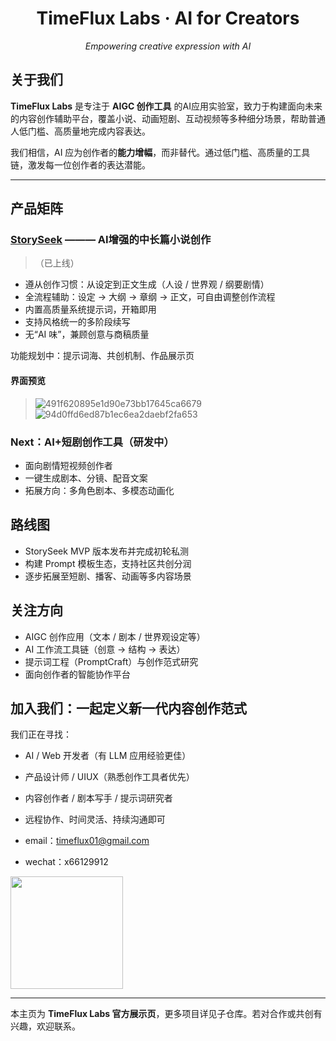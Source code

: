 <div align="center">

<h1>TimeFlux Labs · AI for Creators</h1>

<p>
  <em>Empowering creative expression with AI</em><br/>
<!--   From Words to Worlds · From Tools to Creations -->
</p>

</div>



## 关于我们

**TimeFlux Labs** 是专注于 **AIGC 创作工具** 的AI应用实验室，致力于构建面向未来的内容创作辅助平台，覆盖小说、动画短剧、互动视频等多种细分场景，帮助普通人低门槛、高质量地完成内容表达。

我们相信，AI 应为创作者的**能力增幅**，而非替代。通过低门槛、高质量的工具链，激发每一位创作者的表达潜能。

---

## 产品矩阵

### [StorySeek](https://github.com/timeflux-labs/storyseek)  ——— AI增强的中长篇小说创作
> （已上线）

- 遵从创作习惯：从设定到正文生成（人设 / 世界观 / 纲要剧情）
- 全流程辅助：设定 → 大纲 → 章纲 → 正文，可自由调整创作流程
- 内置高质量系统提示词，开箱即用
- 支持风格统一的多阶段续写
- 无“AI 味”，兼顾创意与商稿质量

功能规划中：提示词海、共创机制、作品展示页

#### 界面预览

> ![491f620895e1d90e73bb17645ca6679](https://github.com/user-attachments/assets/c4cc23e7-630a-47a6-82d3-383523591c34)
> ![94d0ffd6ed87b1ec6ea2daebf2fa653](https://github.com/user-attachments/assets/ccb1fe80-1c64-4f0f-9169-4b794145351f)


### Next：AI+短剧创作工具（研发中）

- 面向剧情短视频创作者
- 一键生成剧本、分镜、配音文案
- 拓展方向：多角色剧本、多模态动画化


## 路线图

- StorySeek MVP 版本发布并完成初轮私测
- 构建 Prompt 模板生态，支持社区共创分润
- 逐步拓展至短剧、播客、动画等多内容场景



## 关注方向

- AIGC 创作应用（文本 / 剧本 / 世界观设定等）
- AI 工作流工具链（创意 → 结构 → 表达）
- 提示词工程（PromptCraft）与创作范式研究
- 面向创作者的智能协作平台



## 加入我们：一起定义新一代内容创作范式

我们正在寻找：

-  AI / Web 开发者（有 LLM 应用经验更佳）
-  产品设计师 / UIUX（熟悉创作工具者优先）
-  内容创作者 / 剧本写手 / 提示词研究者
-  远程协作、时间灵活、持续沟通即可

- email：timeflux01@gmail.com  
- wechat：x66129912  

<img src="https://github.com/user-attachments/assets/11f00ab4-d21a-441a-8122-9441826cf093" width="180" />

---

本主页为 **TimeFlux Labs 官方展示页**，更多项目详见子仓库。若对合作或共创有兴趣，欢迎联系。
